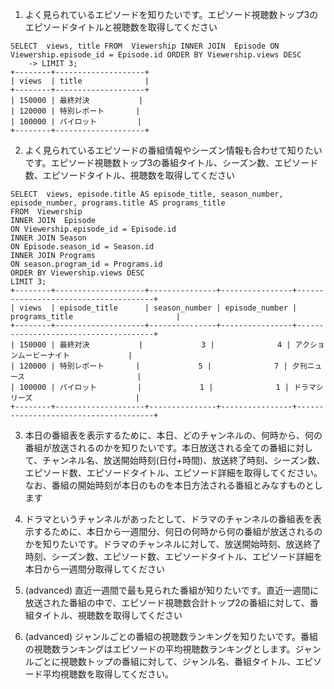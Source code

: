 1. よく見られているエピソードを知りたいです。エピソード視聴数トップ3のエピソードタイトルと視聴数を取得してください

```
SELECT  views, title FROM  Viewership INNER JOIN  Episode ON Viewership.episode_id = Episode.id ORDER BY Viewership.views DESC
    -> LIMIT 3;
+--------+--------------------+
| views  | title              |
+--------+--------------------+
| 150000 | 最終対決           |
| 120000 | 特別レポート       |
| 100000 | パイロット         |
+--------+--------------------+
```

2. よく見られているエピソードの番組情報やシーズン情報も合わせて知りたいです。エピソード視聴数トップ3の番組タイトル、シーズン数、エピソード数、エピソードタイトル、視聴数を取得してください

```
SELECT  views, episode.title AS episode_title, season_number,   episode_number, programs.title AS programs_title
FROM  Viewership 
INNER JOIN  Episode 
ON Viewership.episode_id = Episode.id 
INNER JOIN Season
ON Episode.season_id = Season.id
INNER JOIN Programs
ON season.program_id = Programs.id
ORDER BY Viewership.views DESC
LIMIT 3;
+--------+--------------------+---------------+----------------+--------------------------------------+
| views  | episode_title      | season_number | episode_number | programs_title                       |
+--------+--------------------+---------------+----------------+--------------------------------------+
| 150000 | 最終対決           |             3 |              4 | アクションムービーナイト             |
| 120000 | 特別レポート       |             5 |              7 | 夕刊ニュース                         |
| 100000 | パイロット         |             1 |              1 | ドラマシリーズ                       |
+--------+--------------------+---------------+----------------+--------------------------------------+
```


3. 本日の番組表を表示するために、本日、どのチャンネルの、何時から、何の番組が放送されるのかを知りたいです。本日放送される全ての番組に対して、チャンネル名、放送開始時刻(日付+時間)、放送終了時刻、シーズン数、エピソード数、エピソードタイトル、エピソード詳細を取得してください。なお、番組の開始時刻が本日のものを本日方法される番組とみなすものとします




4. ドラマというチャンネルがあったとして、ドラマのチャンネルの番組表を表示するために、本日から一週間分、何日の何時から何の番組が放送されるのかを知りたいです。ドラマのチャンネルに対して、放送開始時刻、放送終了時刻、シーズン数、エピソード数、エピソードタイトル、エピソード詳細を本日から一週間分取得してください
5. (advanced) 直近一週間で最も見られた番組が知りたいです。直近一週間に放送された番組の中で、エピソード視聴数合計トップ2の番組に対して、番組タイトル、視聴数を取得してください
6. (advanced) ジャンルごとの番組の視聴数ランキングを知りたいです。番組の視聴数ランキングはエピソードの平均視聴数ランキングとします。ジャンルごとに視聴数トップの番組に対して、ジャンル名、番組タイトル、エピソード平均視聴数を取得してください。

